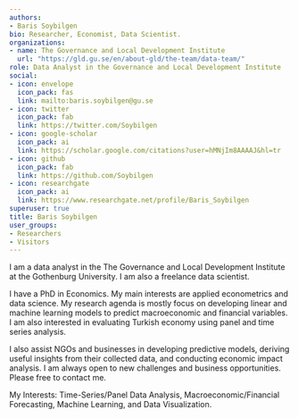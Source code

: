 ```yaml
---
authors:
- Baris Soybilgen
bio: Researcher, Economist, Data Scientist.
organizations:
- name: The Governance and Local Development Institute
  url: "https://gld.gu.se/en/about-gld/the-team/data-team/"
role: Data Analyst in the Governance and Local Development Institute
social:
- icon: envelope
  icon_pack: fas
  link: mailto:baris.soybilgen@gu.se
- icon: twitter
  icon_pack: fab
  link: https://twitter.com/Soybilgen
- icon: google-scholar
  icon_pack: ai
  link: https://scholar.google.com/citations?user=hMNjIm8AAAAJ&hl=tr
- icon: github
  icon_pack: fab
  link: https://github.com/Soybilgen
- icon: researchgate
  icon_pack: ai
  link: https://www.researchgate.net/profile/Baris_Soybilgen
superuser: true
title: Baris Soybilgen
user_groups:
- Researchers
- Visitors
---
```


I am a data analyst in the The Governance and Local Development Institute at the Gothenburg University. I am also a freelance data scientist.

I have a PhD in Economics. My main interests are applied econometrics and data science. My research agenda is mostly focus on developing linear and machine learning models to predict macroeconomic and financial variables. I am also interested in evaluating Turkish economy using panel and time series analysis.

I also assist NGOs and businesses in developing predictive models, deriving useful insights from their collected data, and conducting economic impact analysis. I am always open to new challenges and business opportunities. Please free to contact me.

My Interests: Time-Series/Panel Data Analysis, Macroeconomic/Financial Forecasting, Machine Learning, and Data Visualization.
